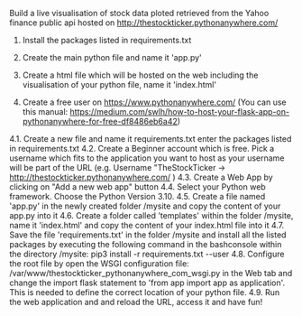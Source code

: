Build a live visualisation of stock data ploted retrieved from the Yahoo finance public api hosted on http://thestockticker.pythonanywhere.com/

1. Install the packages listed in requirements.txt

2. Create the main python file and name it 'app.py'

3. Create a html file which will be hosted on the web including the visualisation of your python file, name it 'index.html'

4. Create a free user on https://www.pythonanywhere.com/
(You can use this manual: https://medium.com/swlh/how-to-host-your-flask-app-on-pythonanywhere-for-free-df8486eb6a42)

4.1. Create a new file and name it requirements.txt enter the packages listed in requirements.txt
4.2. Create a Beginner account which is free.
Pick a username which fits to the application you want to host as your username will be part of the URL (e.g. Username "TheStockTicker -> http://thestockticker.pythonanywhere.com/ )
4.3. Create a Web App by clicking on "Add a new web app" button
4.4. Select your Python web framework. Choose the Python Version 3.10.
4.5. Create a file named 'app.py' in the newly created folder /mysite and copy the content of your app.py into it
4.6. Create a folder called 'templates' within the folder /mysite, name it 'index.html' and copy the content of your index.html file into it
4.7. Save the file 'requirements.txt' in the folder /mysite and install all the listed packages by executing the following command in the bashconsole within the directory /mysite: pip3 install -r requirements.txt --user
4.8. Configure the root file by open the WSGI configuration file: /var/www/thestockticker_pythonanywhere_com_wsgi.py in the Web tab and change the import flask statement to 'from app import app as application'. This is needed to define the correct location of your python file.
4.9. Run the web application and and reload the URL, access it and have fun!

